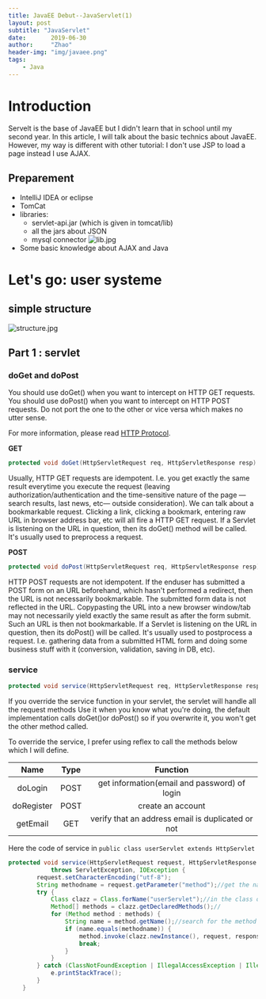 ```yaml
---
title: JavaEE Debut--JavaServlet(1)
layout: post
subtitle: "JavaServlet"
date:       2019-06-30
author:     "Zhao"
header-img: "img/javaee.png"
tags: 
    - Java
---
```

# Introduction
Servelt is the base of JavaEE but I didn't learn that in school until my second year. In this article, I will talk about the basic technics about JavaEE. However, my way is different with other tutorial: I don't use JSP to load a page instead I use AJAX.

## Preparement
- IntelliJ IDEA or eclipse
- TomCat
- libraries: 
    - servlet-api.jar (which is given in tomcat/lib)
    - all the jars about JSON
    - mysql connector
![lib.jpg](https://i.loli.net/2019/06/30/5d18d1b1ca3f366600.jpg)
- Some basic knowledge about AJAX and Java

# Let's go: user systeme
## simple structure
![structure.jpg](https://i.loli.net/2019/07/01/5d198c4fc1bf290242.jpg)

## Part 1 : servlet

### doGet and doPost
You should use doGet() when you want to intercept on HTTP GET requests. You should use doPost() when you want to intercept on HTTP POST requests. Do not port the one to the other or vice versa which makes no utter sense.

For more information, please read [HTTP Protocol](https://developer.mozilla.org/en-US/docs/Web/HTTP).

**GET**

```Java
protected void doGet(HttpServletRequest req, HttpServletResponse resp)
```

Usually, HTTP GET requests are idempotent. I.e. you get exactly the same result everytime you execute the request (leaving authorization/authentication and the time-sensitive nature of the page —search results, last news, etc— outside consideration). We can talk about a bookmarkable request. Clicking a link, clicking a bookmark, entering raw URL in browser address bar, etc will all fire a HTTP GET request. If a Servlet is listening on the URL in question, then its doGet() method will be called. It's usually used to preprocess a request. 

**POST**

```Java
protected void doPost(HttpServletRequest req, HttpServletResponse resp)
```

HTTP POST requests are not idempotent. If the enduser has submitted a POST form on an URL beforehand, which hasn't performed a redirect, then the URL is not necessarily bookmarkable. The submitted form data is not reflected in the URL. Copypasting the URL into a new browser window/tab may not necessarily yield exactly the same result as after the form submit. Such an URL is then not bookmarkable. If a Servlet is listening on the URL in question, then its doPost() will be called. It's usually used to postprocess a request. I.e. gathering data from a submitted HTML form and doing some business stuff with it (conversion, validation, saving in DB, etc). 

### service

```Java
protected void service(HttpServletRequest req, HttpServletResponse resp)
```
If you override the service function in your servlet, the servlet will handle all the request methods 
Use it when you know what you're doing, the default implementation calls doGet()or doPost() so if you overwrite it, you won't get the other method called.

To override the service, I prefer using reflex to call the methods below which I will define.

Name | Type | Function
:-: | :-: | :-: 
doLogin | POST | get information(email and password) of login 
doRegister | POST | create an account
getEmail | GET | verify that an address email is duplicated or not

Here the code of service in `public class userServlet extends HttpServlet`

```Java
protected void service(HttpServletRequest request, HttpServletResponse response)
            throws ServletException, IOException {
        request.setCharacterEncoding("utf-8");
        String methodname = request.getParameter("method");//get the name of method in request
        try {
            Class clazz = Class.forName("userServlet");//in the class of userServlet
            Method[] methods = clazz.getDeclaredMethods();//
            for (Method method : methods) {
                String name = method.getName();//search for the method
                if (name.equals(methodname)) {
                    method.invoke(clazz.newInstance(), request, response);
                    break;
                }
            }
        } catch (ClassNotFoundException | IllegalAccessException | IllegalArgumentException | InvocationTargetException | InstantiationException e) {
            e.printStackTrace();
        }
    }
```















